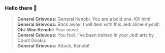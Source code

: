 ### Hello there 👋

> **General Grievous:** General Kenobi. You are a bold one.  Kill him!
> <br>
> **General Grievous:**  Back away! I will deal with this Jedi slime *myself*.
> <br>
> **Obi-Wan Kenobi:** Your move.
> <br>
> **General Grievous:** You fool. I've been trained in your Jedi arts by Count Dooku.
> <br>
> **General Grievous:** Attack, Kenobi!

<!--
**GermanIvk05/GermanIvk05** is a ✨ _special_ ✨ repository because its `README.md` (this file) appears on your GitHub profile.

Here are some ideas to get you started:

- 🔭 I’m currently working on ...
- 🌱 I’m currently learning ...
- 👯 I’m looking to collaborate on ...
- 🤔 I’m looking for help with ...
- 💬 Ask me about ...
- 📫 How to reach me: ...
- 😄 Pronouns: ...
- ⚡ Fun fact: ...
-->
